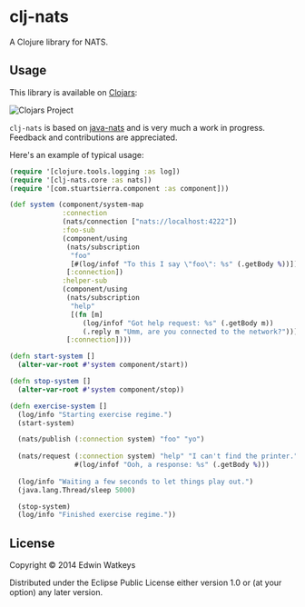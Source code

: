 # clj-nats

A Clojure library for NATS.

## Usage

This library is available on [Clojars](https://clojars.org/thunknyc/clj-nats):

![Clojars Project](http://clojars.org/thunknyc/clj-nats/latest-version.svg)

`clj-nats` is based on
[java-nats](https://github.com/cloudfoundry-community/java-nats) and
is very much a work in progress. Feedback and contributions are
appreciated.

Here's an example of typical usage:

```clojure
(require '[clojure.tools.logging :as log])
(require '[clj-nats.core :as nats])
(require '[com.stuartsierra.component :as component]))

(def system (component/system-map
             :connection
             (nats/connection ["nats://localhost:4222"])
             :foo-sub
             (component/using
              (nats/subscription
               "foo"
               [#(log/infof "To this I say \"foo\": %s" (.getBody %))])
              [:connection])
             :helper-sub
             (component/using
              (nats/subscription
               "help"
               [(fn [m]
                  (log/infof "Got help request: %s" (.getBody m))
                  (.reply m "Umm, are you connected to the network?"))])
              [:connection])))

(defn start-system []
  (alter-var-root #'system component/start))

(defn stop-system []
  (alter-var-root #'system component/stop))

(defn exercise-system []
  (log/info "Starting exercise regime.")
  (start-system)

  (nats/publish (:connection system) "foo" "yo")
  
  (nats/request (:connection system) "help" "I can't find the printer." nil
                #(log/infof "Ooh, a response: %s" (.getBody %)))
  
  (log/info "Waiting a few seconds to let things play out.")
  (java.lang.Thread/sleep 5000)

  (stop-system)
  (log/info "Finished exercise regime."))
```

## License

Copyright © 2014 Edwin Watkeys

Distributed under the Eclipse Public License either version 1.0 or (at
your option) any later version.
